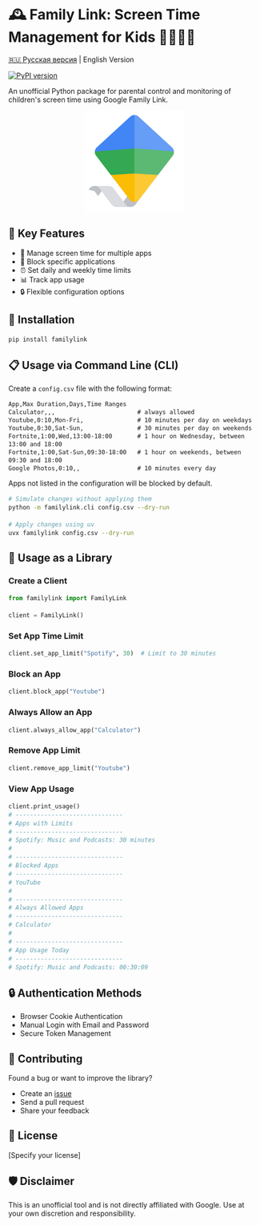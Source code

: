 # 🕰️ Family Link: Screen Time Management for Kids 👨‍👩‍👧‍👦

[🇷🇺 Русская версия](README.md) | English Version

[![PyPI version](https://badge.fury.io/py/familylink.svg)](https://badge.fury.io/py/familylink)

An unofficial Python package for parental control and monitoring of children's screen time using Google Family Link.

<p align="center">
  <img src="logo.svg" alt="Family Link logo" width="200" height="200">
</p>

## 🌟 Key Features

- 📱 Manage screen time for multiple apps
- 🚫 Block specific applications
- ⏰ Set daily and weekly time limits
- 📊 Track app usage
- 🔒 Flexible configuration options

## 🚀 Installation

```bash
pip install familylink
```

## 📋 Usage via Command Line (CLI)

Create a `config.csv` file with the following format:

```csv
App,Max Duration,Days,Time Ranges
Calculator,,,                       # always allowed
Youtube,0:10,Mon-Fri,               # 10 minutes per day on weekdays
Youtube,0:30,Sat-Sun,               # 30 minutes per day on weekends
Fortnite,1:00,Wed,13:00-18:00       # 1 hour on Wednesday, between 13:00 and 18:00
Fortnite,1:00,Sat-Sun,09:30-18:00   # 1 hour on weekends, between 09:30 and 18:00
Google Photos,0:10,,                # 10 minutes every day
```

Apps not listed in the configuration will be blocked by default.

```bash
# Simulate changes without applying them
python -m familylink.cli config.csv --dry-run

# Apply changes using uv
uvx familylink config.csv --dry-run
```

## 🐍 Usage as a Library

### Create a Client

```python
from familylink import FamilyLink

client = FamilyLink()
```

### Set App Time Limit

```python
client.set_app_limit("Spotify", 30)  # Limit to 30 minutes
```

### Block an App

```python
client.block_app("Youtube")
```

### Always Allow an App

```python
client.always_allow_app("Calculator")
```

### Remove App Limit

```python
client.remove_app_limit("Youtube")
```

### View App Usage

```python
client.print_usage()
# ------------------------------
# Apps with Limits
# ------------------------------
# Spotify: Music and Podcasts: 30 minutes
#
# ------------------------------
# Blocked Apps
# ------------------------------
# YouTube
#
# ------------------------------
# Always Allowed Apps
# ------------------------------
# Calculator
#
# ------------------------------
# App Usage Today
# ------------------------------
# Spotify: Music and Podcasts: 00:30:09
```

## 🔒 Authentication Methods

- Browser Cookie Authentication
- Manual Login with Email and Password
- Secure Token Management

## 🤝 Contributing

Found a bug or want to improve the library? 
- Create an [issue](https://github.com/your-repository/issues)
- Send a pull request
- Share your feedback

## 📄 License

[Specify your license]

## 🛡️ Disclaimer

This is an unofficial tool and is not directly affiliated with Google. 
Use at your own discretion and responsibility.